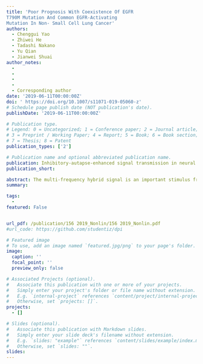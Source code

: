 ```yaml
---
title: 'Poor Prognosis With Coexistence Of EGFR
T790M Mutation And Common EGFR-Activating
Mutation In Non- Small Cell Lung Cancer'
authors:
  - Chenggui Yao
  - Zhiwei He
  - Tadashi Nakano
  - Yu Qian
  - Jianwei Shuai
author_notes:
  - 
  -
  - 
  - 
  - Corresponding author
date: '2019-06-11T00:00:00Z'
doi: ' https://doi.org/10.1007/s11071-019-05060-z'
# Schedule page publish date (NOT publication's date).
publishDate: '2019-06-11T00:00:00Z'

# Publication type.
# Legend: 0 = Uncategorized; 1 = Conference paper; 2 = Journal article;
# 3 = Preprint / Working Paper; 4 = Report; 5 = Book; 6 = Book section;
# 7 = Thesis; 8 = Patent
publication_types: ['2']

# Publication name and optional abbreviated publication name.
publication: Inhibitory-autapse-enhanced signal transmission in neural networks. Nonlinear Dyn 97, 1425–1437
publication_short: 

abstract: The multi-frequency hybrid signal is an important stimulus from the external environment on the neuronal networks for detection. The mechanism of the detection may be understood by the vibrational resonance, in which the moderate intensity of high-frequency force can amplify the response of neuronal systems to the low-frequency signal. In this paper, the effects of electrical and chemical autapses on signal transmission are investigated in scale-free and small-world neuronal networks, where an external two-frequency signal is introduced only to one neuron as a pacemaker. We observed that the inhibitory autapse can significantly enhance the signal propagation by the vibrational resonance, while the electrical and excitatory autapses typically weaken the signal transmission, indicating that the inhibitory autapse is more beneficial to transmit the rhythm of the pacemaker to the whole networks. These findings contribute to our understanding of signal detection and information processing in the autapic neuronal system.
summary: 

tags:
  - 
featured: False


url_pdf: /publication/156 2019_Nonlin/156 2019_Nonlin.pdf
#url_code: https://github.com/studentiz/dpi

# Featured image
# To use, add an image named `featured.jpg/png` to your page's folder.
image:
  caption: ''
  focal_point: ''
  preview_only: false

# Associated Projects (optional).
#   Associate this publication with one or more of your projects.
#   Simply enter your project's folder or file name without extension.
#   E.g. `internal-project` references `content/project/internal-project/index.md`.
#   Otherwise, set `projects: []`.
projects:
  - []

# Slides (optional).
#   Associate this publication with Markdown slides.
#   Simply enter your slide deck's filename without extension.
#   E.g. `slides: "example"` references `content/slides/example/index.md`.
#   Otherwise, set `slides: ""`.
slides:
---
```



